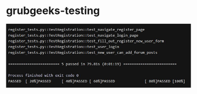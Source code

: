 # grubgeeks-testing




![Image of Test Results](https://github.com/BlkHalo/grubgeeks-testing/blob/master/test_results_screenshot.JPG)
